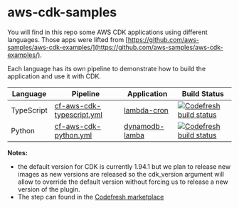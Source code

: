 # aws-cdk-samples

You will find in this repo some AWS CDK applications using different languages. Those apps were lifted from [https://github.com/aws-samples/aws-cdk-examples/](https://github.com/aws-samples/aws-cdk-examples/).

Each language has its own pipeline to demonstrate how to build the application and use it with CDK.

| Language | Pipeline | Application | Build Status |
| --- | --- | --- | --- |
| TypeScript | [cf-aws-cdk-typescript.yml](f-aws-cdk-typescript.yml) | [lambda-cron](lambda-cron) |  [![Codefresh build status]( https://g.codefresh.io/api/badges/pipeline/cf-support/AWS-CDK%2Faws-cdk-typescriptTest?type=cf-2&key=eyJhbGciOiJIUzI1NiJ9.NWY4ZGIwN2I0ZTZiYTcxYTlkNmE0YmRi.yLwabvNEULlRNqg3JE79RV_snKflnzkoS8wI50pXfEw)]( https://g.codefresh.io/pipelines/edit/new/builds?id=6067a9f3cefd7137179747f5&pipeline=aws-cdk-typescriptTest&projects=AWS-CDK&projectId=605b50f338440b464b5557e7) |
| Python | [cf-aws-cdk-python.yml](cf-aws-cdk-python.yml) | [dynamodb-lamba](dynamodb-lamba) |  [![Codefresh build status]( https://g.codefresh.io/api/badges/pipeline/cf-support/AWS-CDK%2Faws-cdk-python-test?type=cf-2&key=eyJhbGciOiJIUzI1NiJ9.NWY4ZGIwN2I0ZTZiYTcxYTlkNmE0YmRi.yLwabvNEULlRNqg3JE79RV_snKflnzkoS8wI50pXfEw)]( https://g.codefresh.io/pipelines/edit/new/builds?id=6067af00654fe3b1348e4dae&pipeline=aws-cdk-python-test&projects=AWS-CDK&projectId=605b50f338440b464b5557e7) |


**Notes:**
- the default version for CDK is currently 1.94.1 but we plan to release new images as new versions are released so the cdk_version argument will allow to override the default version without forcing us to release a new version of the plugin.
- The step can found in the [Codefresh marketplace](https://codefresh.io/steps/step/aws-cdk)
